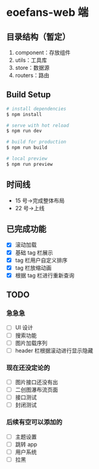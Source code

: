 # eoefans-web 端

## 目录结构（暂定）

1. component：存放组件
2. utils：工具库
3. store：数据源
4. routers：路由

## Build Setup

```bash
# install dependencies
$ npm install

# serve with hot reload
$ npm run dev

# build for production
$ npm run build

# local preview
$ npm run preview
```

## 时间线

- 15 号->完成整体布局
- 22 号->上线

## 已完成功能

- [x] 滚动加载
- [x] 基础 tag 栏展示
- [x] tag 栏用户自定义排序
- [x] tag 栏放缩动画
- [x] 根据 tag 栏进行重新查询

## TODO

### 急急急

- [ ] UI 设计
- [ ] 搜索功能
- [ ] 图片加载序列
- [ ] header 栏根据滚动进行显示隐藏

### 现在还没定论的

- [ ] 图片接口还没有出
- [ ] 二创图瀑布流页面
- [ ] 接口测试
- [ ] 封闭测试

### 后续有空可以添加的

- [ ] 主题设置
- [ ] 跳转 app
- [ ] 用户系统
- [ ] 拉黑
